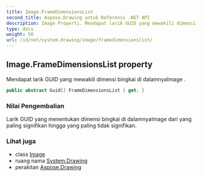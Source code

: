 ```yaml
---
title: Image.FrameDimensionsList
second_title: Aspose.Drawing untuk Referensi .NET API
description: Image Properti. Mendapat larik GUID yang mewakili dimensi bingkai di dalamnyaImage .
type: docs
weight: 50
url: /id/net/system.drawing/image/framedimensionslist/
---
```

## Image.FrameDimensionsList property

Mendapat larik GUID yang mewakili dimensi bingkai di dalamnyaImage .

```csharp
public abstract Guid[] FrameDimensionsList { get; }
```

### Nilai Pengembalian

Larik GUID yang menentukan dimensi bingkai di dalamnyaImage dari yang paling signifikan hingga yang paling tidak signifikan.

### Lihat juga

* class [Image](../)
* ruang nama [System.Drawing](../../image/)
* perakitan [Aspose.Drawing](../../../)


